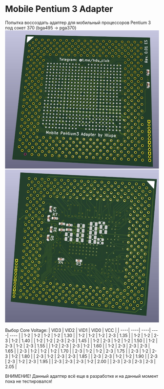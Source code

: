 # Mobile Pentium 3 Adapter
Попытка воссоздать адаптер для мобильный процессоров Pentium 3 под сокет 370 (bga495 -> pga370)
![alt text](https://github.com/Hluppppa/MobilePentium3Adapter/blob/main/Pictures/pcb_front.jpg)
![alt text](https://github.com/Hluppppa/MobilePentium3Adapter/blob/main/Pictures/pcb_back.jpg)

Выбор Core Voltage:
| VID3 | VID2 | VID1 | VID0 | VCC  |
| ----| ----| ----| ----| ---- |
| 1-2 | 1-2 | 1-2 | 1-2 | 1.30 |
| 1-2 | 1-2 | 1-2 | 2-3 | 1.35 |
| 1-2 | 1-2 | 2-3 | 1-2 | 1.40 |
| 1-2 | 1-2 | 2-3 | 2-3 | 1.45 |
| 1-2 | 2-3 | 1-2 | 1-2 | 1.50 |
| 1-2 | 2-3 | 1-2 | 2-3 | 1.55 |
| 1-2 | 2-3 | 2-3 | 1-2 | 1.60 |
| 1-2 | 2-3 | 2-3 | 2-3 | 1.65 |
| 2-3 | 1-2 | 1-2 | 1-2 | 1.70 |
| 2-3 | 1-2 | 1-2 | 2-3 | 1.75 |
| 2-3 | 1-2 | 2-3 | 1-2 | 1.80 |
| 2-3 | 1-2 | 2-3 | 2-3 | 1.85 |
| 2-3 | 2-3 | 1-2 | 1-2 | 1.90 |
| 2-3 | 2-3 | 1-2 | 2-3 | 1.95 |
| 2-3 | 2-3 | 2-3 | 1-2 | 2.00 |
| 2-3 | 2-3 | 2-3 | 2-3 | 2.05 |


ВНИМЕНИЕ! Данный адаптер всё еще в разработке и на данный момент пока не тестировался!
